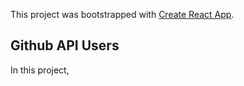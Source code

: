 This project was bootstrapped with [Create React App](https://github.com/facebook/create-react-app).

## Github API Users

In this project, 

